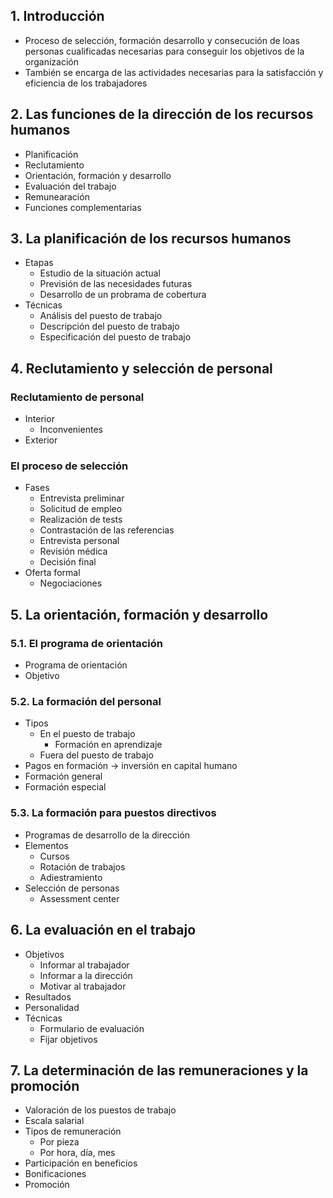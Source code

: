 ## 1. Introducción
- Proceso de selección, formación desarrollo y consecución de loas personas cualificadas necesarias para conseguir los objetivos de la organización
- También se encarga de las actividades necesarias para la satisfacción y eficiencia de los trabajadores
## 2. Las funciones de la dirección de los recursos humanos
- Planificación
- Reclutamiento
- Orientación, formación y desarrollo
- Evaluación del trabajo
- Remunearación
- Funciones complementarias
## 3. La planificación de los recursos humanos
- Etapas
	- Estudio de la situación actual
	- Previsión de las necesidades futuras
	- Desarrollo de un probrama de cobertura
- Técnicas
	- Análisis del puesto de trabajo
	- Descripción del puesto de trabajo
	- Especificación del puesto de trabajo
## 4. Reclutamiento y selección de personal
### Reclutamiento de personal
- Interior
	- Inconvenientes
- Exterior
### El proceso de selección
- Fases
	- Entrevista preliminar
	- Solicitud de empleo
	- Realización de tests
	- Contrastación de las referencias
	- Entrevista personal
	- Revisión médica
	- Decisión final
- Oferta formal
	- Negociaciones
## 5. La orientación, formación y desarrollo
### 5.1. El programa de orientación
- Programa de orientación
- Objetivo
### 5.2. La formación del personal
- Tipos
	- En el puesto de trabajo
		- Formación en aprendizaje
	- Fuera del puesto de trabajo
- Pagos en formación -> inversión en capital humano
- Formación general
- Formación especial
### 5.3. La formación para puestos directivos
- Programas de desarrollo de la dirección
- Elementos
	- Cursos
	- Rotación de trabajos
	- Adiestramiento
- Selección de personas
	- Assessment center
## 6. La evaluación en el trabajo
- Objetivos
	- Informar al trabajador
	- Informar a la dirección
	- Motivar al trabajador
- Resultados
- Personalidad
- Técnicas
	- Formulario de evaluación
	- Fijar objetivos
## 7. La determinación de las remuneraciones y la promoción
- Valoración de los puestos de trabajo
- Escala salarial
- Tipos de remuneración
	- Por pieza
	- Por hora, día, mes
- Participación en beneficios
- Bonificaciones
- Promoción